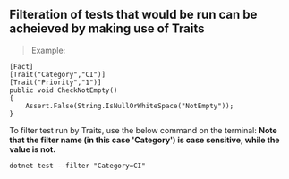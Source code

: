 ## Filteration of tests that would be run can be acheieved by making use of Traits

> Example:

```
[Fact]
[Trait("Category","CI")]
[Trait("Priority","1")]
public void CheckNotEmpty()
{
	Assert.False(String.IsNullOrWhiteSpace("NotEmpty"));
}
```

To filter test run by Traits, use the below command on the terminal:
<strong style='color:ornage;'>Note that the filter name (in this case 'Category') is case sensitive, while the value is not.</strong>
```
dotnet test --filter "Category=CI"
```